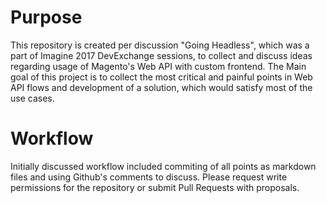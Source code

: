 # Purpose
This repository is created per discussion "Going Headless", which was a part of Imagine 2017 DevExchange sessions, to collect and discuss ideas regarding usage of Magento's Web API with custom frontend.
The Main goal of this project is to collect the most critical and painful points in Web API flows and development of a solution, which would satisfy most of the use cases.

# Workflow
Initially discussed workflow included commiting of all points as markdown files and using Github's comments to discuss. Please request write permissions for the repository or submit Pull Requests with proposals.
